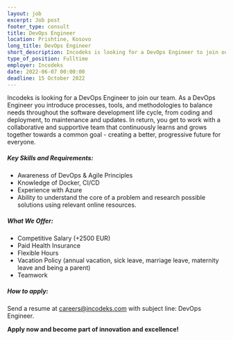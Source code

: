 ```yaml
---
layout: job 
excerpt: Job post 
footer_type: consult
title: DevOps Engineer
location: Prishtine, Kosovo
long_title: DevOps Engineer
short_description: Incodeks is looking for a DevOps Engineer to join our team.  As a DevOps Engineer you introduce processes, tools and methodologies to balance needs throughout...
type_of_position: Fulltime
employer: Incodeks
date: 2022-06-07 00:00:00
deadline: 15 October 2022
---
```


Incodeks is looking for a DevOps Engineer to join our team.
As a DevOps Engineer you introduce processes, tools, and methodologies to balance needs throughout the software development life cycle, from coding and deployment, to maintenance and updates.
In return, you get to work with a collaborative and supportive team that continuously learns and grows together towards a common goal - creating a better, progressive future for everyone.

##### Key Skills and Requirements:

- Awareness of DevOps & Agile Principles
- Knowledge of Docker, CI/CD
- Experience with Azure
- Ability to understand the core of a problem and research possible solutions using relevant online resources.

##### What We Offer:

- Competitive Salary (+2500 EUR)
- Paid Health Insurance
- Flexible Hours
- Vacation Policy (annual vacation, sick leave, marriage leave, maternity leave and being a parent) 
- Teamwork


##### How to apply: 

Send a resume at <a href="mailto:careers@incodeks.com?subject=DevOps Engineer" style="color:#5C46F9 !important">careers@incodeks.com</a> with subject line: DevOps Engineer.

<p style="font-weight: bold">Apply now and become part of innovation and excellence!</p>